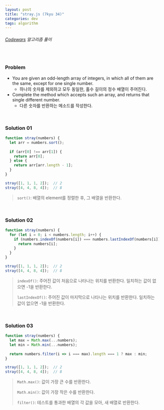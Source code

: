 ```yaml
---
layout: post
title: "stray.js (7kyu 34)"
categories: dev
tags: algorithm
---
```


###### [Codewars](https://www.codewars.com) 알고리즘 풀이

<br>

### Problem

- You are given an odd-length array of integers, in which all of them are the same, except for one single number.
  - 하나의 숫자를 제외하고 모두 동일한, 홀수 길이의 정수 배열이 주어진다.
- Complete the method which accepts such an array, and returns that single different number.
  - 다른 숫자를 반환하는 메소드를 작성한다.

<br>

### Solution 01

```js
function stray(numbers) {
  let arr = numbers.sort();
  
  if (arr[0] !== arr[1]) {
    return arr[0];
  } else {
    return arr[arr.length - 1];
  }
}

stray([1, 1, 1, 2]);  // 2
stray([4, 4, 8, 4]);  // 8
```

> `sort()`: 배열의 element를 정렬한 후, 그 배열을 반환한다.

<br>

### Solution 02

```js
function stray(numbers) {
  for (let i = 0; i < numbers.length; i++) {
    if (numbers.indexOf(numbers[i]) === numbers.lastIndexOf(numbers[i])) {
      return numbers[i];
    }
  }
}

stray([1, 1, 1, 2]);  // 2
stray([4, 4, 8, 4]);  // 8
```

> `indexOf()`: 주어진 값이 처음으로 나타나는 위치를 반환한다. 일치하는 값이 없으면 -1을 반환한다.
>
> `lastIndexOf()`: 주어진 값이 마지막으로 나타나는 위치를 반환한다. 일치하는 값이 없으면 -1을 반환한다.

<br>

### Solution 03

```js
function stray(numbers) {
  let max = Math.max(...numbers);
  let min = Math.min(...numbers);
  
  return numbers.filter(i => i === max).length === 1 ? max : min;
}

stray([1, 1, 1, 2]);  // 2
stray([4, 4, 8, 4]);  // 8
```

> `Math.max()`: 값이 가장 큰 수를 반환한다.
>
> `Math.min()`: 값이 가장 작은 수를 반환한다.
>
> `filter()`: 테스트를 통과한 배열의 각 값을 모아, 새 배열로 반환한다.

<br>

<br>
